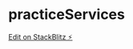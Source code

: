 # practiceServices

[Edit on StackBlitz ⚡️](https://stackblitz.com/edit/angular-practiceservice-nugzjw)